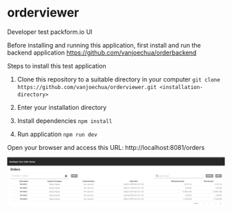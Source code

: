 # orderviewer
Developer test packform.io UI

Before installing and running this application, first install and run the backend application
https://github.com/vanjoechua/orderbackend

Steps to install this test application
1. Clone this repository to a suitable directory in your computer
`git clone https://github.com/vanjoechua/orderviewer.git <installation-directory>`

2. Enter your installation directory

3. Install dependencies
`npm install `

4. Run application
`npm run dev`

Open your browser and access this URL:
http://localhost:8081/orders

![Screenshot](https://github.com/vanjoechua/orderviewer/blob/master/public/Capture%202020-07-04_1.PNG)
